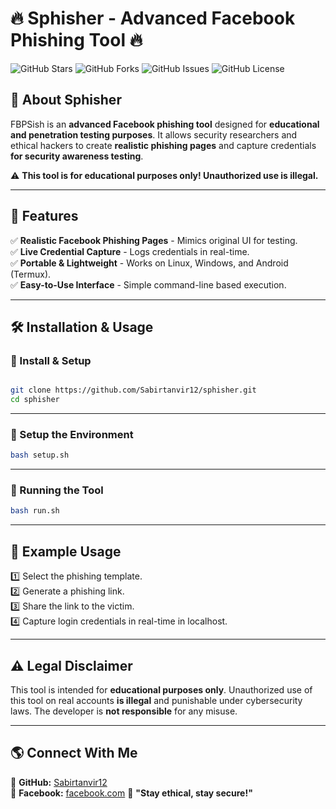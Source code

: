 # 🔥 Sphisher - Advanced Facebook Phishing Tool 🔥

![GitHub Stars](https://img.shields.io/github/stars/Sabirtanvir12/fbpsish?style=for-the-badge)
![GitHub Forks](https://img.shields.io/github/forks/Sabirtanvir12/fbpsish?style=for-the-badge)
![GitHub Issues](https://img.shields.io/github/issues/Sabirtanvir12/fbpsish?style=for-the-badge)
![GitHub License](https://img.shields.io/github/license/Sabirtanvir12/fbpsish?style=for-the-badge)

## 🚀 About Sphisher  
FBPSish is an **advanced Facebook phishing tool** designed for **educational and penetration testing purposes**. It allows security researchers and ethical hackers to create **realistic phishing pages** and capture credentials **for security awareness testing**.  

⚠️ **This tool is for educational purposes only! Unauthorized use is illegal.**

---

## 🎯 Features  
✅ **Realistic Facebook Phishing Pages** - Mimics original UI for testing.  
✅ **Live Credential Capture** - Logs credentials in real-time.    
✅ **Portable & Lightweight** - Works on Linux, Windows, and Android (Termux).  
✅ **Easy-to-Use Interface** - Simple command-line based execution.  

---

## 🛠️ Installation & Usage  

### **📌 Install & Setup**  
```bash

git clone https://github.com/Sabirtanvir12/sphisher.git
cd sphisher
```

---

### **📌 Setup the Environment**  
```bash
bash setup.sh
```

---

### **📌 Running the Tool**  
```bash
bash run.sh
```

---


## 📡 Example Usage  
1️⃣ Select the phishing template.  
2️⃣ Generate a phishing link.  
3️⃣ Share the link to the victim.  
4️⃣ Capture login credentials in real-time in localhost.  

---

## ⚠️ Legal Disclaimer  
This tool is intended for **educational purposes only**. Unauthorized use of this tool on real accounts **is illegal** and punishable under cybersecurity laws. The developer is **not responsible** for any misuse.  

---

## 🌎 Connect With Me  
🔗 **GitHub:** [Sabirtanvir12](https://github.com/Sabirtanvir12)  
🔗 **Facebook:** [facebook.com](https://www.facebook.com/sabir465)
💬 **"Stay ethical, stay secure!"**  

